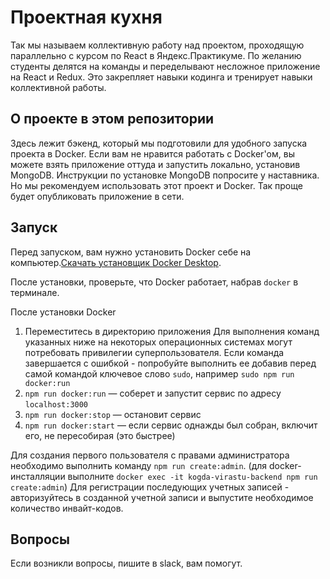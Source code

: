 # Проектная кухня

Так мы называем коллективную работу над проектом, проходящую параллельно с курсом по React в Яндекс.Практикуме. По желанию студенты делятся на команды и переделывают несложное приложение на React и Redux. Это закрепляет навыки кодинга и тренирует навыки коллективной работы.

## О проекте в этом репозитории

Здесь лежит бэкенд, который мы подготовили для удобного запуска проекта в Docker.
Если вам не нравится работать с Docker'ом, вы можете взять приложение оттуда и запустить локально, установив MongoDB. Инструкции по установке MongoDB попросите у наставника. Но мы рекомендуем использовать этот проект и Docker. Так проще будет опубликовать приложение в сети.

## Запуск

Перед запуском, вам нужно установить Docker себе на компьютер.[Скачать установщик Docker Desktop](https://www.docker.com/get-started).

После установки, проверьте, что Docker работает, набрав `docker` в терминале.

После установки Docker

1. Переместитесь в директорию приложения
Для выполнения команд указанных ниже на некоторых операционных системах могут потребовать привилегии суперпользователя. 
Если команда завершается с ошибкой - попробуйте выполнить ее добавив перед самой командой ключевое слово `sudo`, например `sudo npm run docker:run`
2. `npm run docker:run` — соберет и запустит сервис по адресу `localhost:3000`
3. `npm run docker:stop` — остановит сервис
4. `npm run docker:start` — если сервис однажды был собран, включит его, не пересобирая (это быстрее)

Для создания первого пользователя с правами администратора необходимо выполнить команду `npm run create:admin`. (для docker-инсталляции выполните `docker exec -it kogda-virastu-backend npm run create:admin`)
Для регистрации последующих учетных записей - авторизуйтесь в созданной учетной записи и выпустите необходимое количество инвайт-кодов.

## Вопросы

Если возникли вопросы, пишите в slack, вам помогут.
